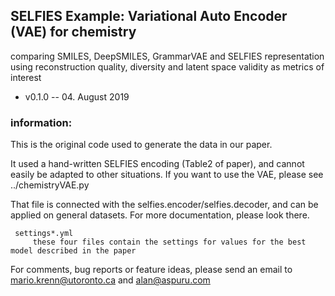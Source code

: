 ## SELFIES Example: Variational Auto Encoder (VAE) for chemistry
comparing SMILES, DeepSMILES, GrammarVAE and SELFIES representation using reconstruction quality, diversity and  latent space validity as metrics of interest
- v0.1.0 -- 04. August 2019             
                  
### information:
This is the original code used to generate the data in our paper. 

It used a hand-written SELFIES encoding (Table2 of paper), and cannot easily be adapted to other situations. If you want to use the VAE, please see ../chemistryVAE.py

That file is connected with the selfies.encoder/selfies.decoder, and can be applied on general datasets. For more documentation, please look there.
     
     
     settings*.yml
         these four files contain the settings for values for the best model described in the paper
     
     

For comments, bug reports or feature ideas, please send an email to
mario.krenn@utoronto.ca and alan@aspuru.com 
 
